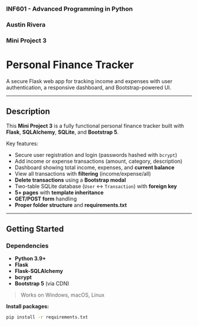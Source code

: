 ### INF601 - Advanced Programming in Python
### Austin Rivera
### Mini Project 3


# Personal Finance Tracker

A secure Flask web app for tracking income and expenses with user authentication, a responsive dashboard, and Bootstrap-powered UI.

---

## Description

This **Mini Project 3** is a fully functional personal finance tracker built with **Flask**, **SQLAlchemy**, **SQLite**, and **Bootstrap 5**.

Key features:
- Secure user registration and login (passwords hashed with `bcrypt`)
- Add income or expense transactions (amount, category, description)
- Dashboard showing total income, expenses, and **current balance**
- View all transactions with **filtering** (income/expense/all)
- **Delete transactions** using a **Bootstrap modal**
- Two-table SQLite database (`User` ↔ `Transaction`) with **foreign key**
- **5+ pages** with **template inheritance**
- **GET/POST form** handling
- **Proper folder structure** and **requirements.txt**

---

## Getting Started

### Dependencies

- **Python 3.9+**
- **Flask**
- **Flask-SQLAlchemy**
- **bcrypt**
- **Bootstrap 5** (via CDN)

> Works on Windows, macOS, Linux

**Install packages:**
```bash
pip install -r requirements.txt
